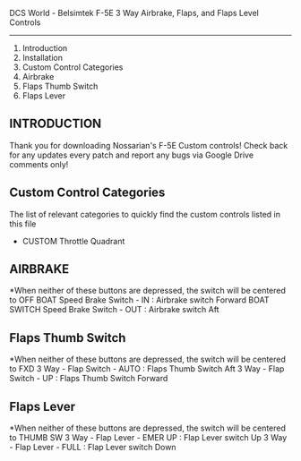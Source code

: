 DCS World - Belsimtek F-5E 3 Way Airbrake, Flaps, and Flaps Level Controls

----------------
1. Introduction
2. Installation
3. Custom Control Categories
4. Airbrake
5. Flaps Thumb Switch
6. Flaps Lever

INTRODUCTION
----------------
Thank you for downloading Nossarian's F-5E Custom controls! Check back for any updates every patch and report any bugs via Google Drive comments only!

Custom Control Categories
----------------
The list of relevant categories to quickly find the custom controls listed in this file
- CUSTOM Throttle Quadrant

AIRBRAKE
----------------
*When neither of these buttons are depressed, the switch will be centered to OFF
BOAT Speed Brake Switch - IN : Airbrake switch Forward
BOAT SWITCH Speed Brake Switch - OUT : Airbrake switch Aft

Flaps Thumb Switch
----------------
*When neither of these buttons are depressed, the switch will be centered to FXD
3 Way - Flap Switch - AUTO : Flaps Thumb Switch Aft
3 Way - Flap Switch - UP : Flaps Thumb Switch Forward

Flaps Lever
----------------
*When neither of these buttons are depressed, the switch will be centered to THUMB SW
3 Way - Flap Lever - EMER UP : Flap Lever switch Up
3 Way - Flap Lever - FULL : Flap Lever switch Down
